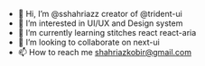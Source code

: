 - 👋 Hi, I’m @sshahriazz creator of @trident-ui
- 👀 I’m interested in UI/UX and Design system
- 🌱 I’m currently learning stitches react react-aria
- 💞️ I’m looking to collaborate on next-ui
- 📫 How to reach me shahriazkobir@gmail.com

